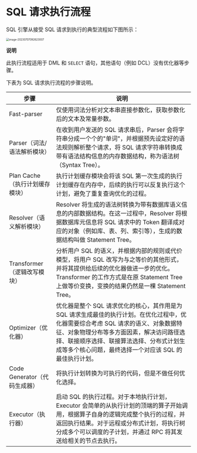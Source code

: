 # SQL 请求执行流程

SQL 引擎从接受 SQL 请求到执行的典型流程如下图所示：

<img src="/Users/zyw/Library/Application Support/typora-user-images/image-20230707092623007.png" alt="image-20230707092623007" style="zoom:50%;" />

**说明**

此执行流程适用于 DML 和 `SELECT` 语句，其他语句（例如 DCL）没有优化器等步骤。



下表为 SQL 请求执行流程的步骤说明。

| **步骤**                       | **说明**                                                     |
| ------------------------------ | ------------------------------------------------------------ |
| Fast-parser                    | 仅使用词法分析对文本串直接参数化，获取参数化后的文本及常量参数。 |
| Parser（词法/语法解析模块）    | 在收到用户发送的 SQL 请求串后，Parser 会将字符串分成一个个的"单词"，并根据预先设定好的语法规则解析整个请求，将 SQL 请求字符串转换成带有语法结构信息的内存数据结构，称为语法树（Syntax Tree）。 |
| Plan Cache（执行计划缓存模块） | 执行计划缓存模块会将该 SQL 第一次生成的执行计划缓存在内存中，后续的执行可以反复执行这个计划，避免了重复查询优化的过程。 |
| Resolver（语义解析模块）       | Resolver 将生成的语法树转换为带有数据库语义信息的内部数据结构。在这一过程中，Resolver 将根据数据库元信息将 SQL 请求中的 Token 翻译成对应的对象（例如库、表、列、索引等），生成的数据结构叫做 Statement Tree。 |
| Transformer（逻辑改写模块）    | 分析用户 SQL 的语义，并根据内部的规则或代价模型，将用户 SQL 改写为与之等价的其他形式，并将其提供给后续的优化器做进一步的优化。Transformer 的工作方式是在原 Statement Tree 上做等价变换，变换的结果仍然是一棵 Statement Tree。 |
| Optimizer（优化器）            | 优化器是整个 SQL 请求优化的核心，其作用是为 SQL 请求生成最佳的执行计划。在优化过程中，优化器需要综合考虑 SQL 请求的语义、对象数据特征、对象物理分布等多方面因素，解决访问路径选择、联接顺序选择、联接算法选择、分布式计划生成等多个核心问题，最终选择一个对应该 SQL 的最佳执行计划。 |
| Code Generator（代码生成器）   | 将执行计划转换为可执行的代码，但是不做任何优化选择。         |
| Executor（执行器）             | 启动 SQL 的执行过程。对于本地执行计划，Executor 会简单的从执行计划的顶端的算子开始调用，根据算子自身的逻辑完成整个执行的过程，并返回执行结果。对于远程或分布式计划，将执行树分成多个可以调度的子计划，并通过 RPC 将其发送给相关的节点去执行。 |